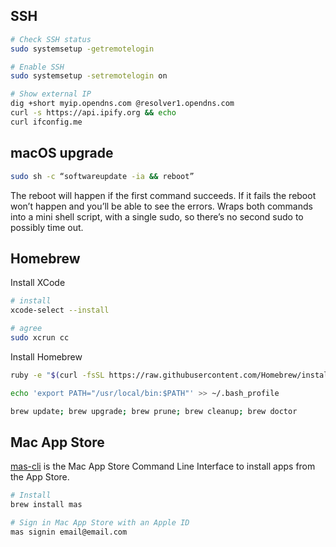 ## SSH

```bash
# Check SSH status
sudo systemsetup -getremotelogin

# Enable SSH
sudo systemsetup -setremotelogin on

# Show external IP
dig +short myip.opendns.com @resolver1.opendns.com
curl -s https://api.ipify.org && echo
curl ifconfig.me
```

## macOS upgrade

```bash
sudo sh -c “softwareupdate -ia && reboot”
```
The reboot will happen if the first command succeeds. If it fails the reboot won’t happen and you’ll be able to see the errors. Wraps both commands into a mini shell script, with a single sudo, so there’s no second sudo to possibly time out.

## Homebrew

Install XCode

```bash
# install
xcode-select --install

# agree
sudo xcrun cc
```

Install Homebrew

```bash
ruby -e "$(curl -fsSL https://raw.githubusercontent.com/Homebrew/install/master/install)"

echo 'export PATH="/usr/local/bin:$PATH"' >> ~/.bash_profile

brew update; brew upgrade; brew prune; brew cleanup; brew doctor
```

## Mac App Store

[mas-cli](https://github.com/mas-cli/mas) is the Mac App Store Command Line Interface to install apps from the App Store.

```bash
# Install
brew install mas

# Sign in Mac App Store with an Apple ID
mas signin email@email.com
```